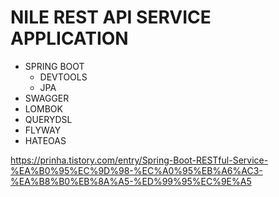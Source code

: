 # NILE REST API SERVICE APPLICATION
- SPRING BOOT
  - DEVTOOLS
  - JPA
- SWAGGER
- LOMBOK
- QUERYDSL
- FLYWAY
- HATEOAS

https://prinha.tistory.com/entry/Spring-Boot-RESTful-Service-%EA%B0%95%EC%9D%98-%EC%A0%95%EB%A6%AC3-%EA%B8%B0%EB%8A%A5-%ED%99%95%EC%9E%A5